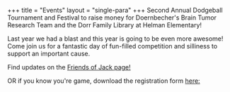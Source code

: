 +++
title = "Events"
layout = "single-para"
+++
Second Annual Dodgeball Tournament and Festival to raise money for Doernbecher's Brain Tumor Research Team and the Dorr Family Library at Helman Elementary!

Last year we had a blast and this year is going to be even more awesome! Come join us for a fantastic day of fun-filled competition and silliness to support an important cause. 

Find updates on the [Friends of Jack page!](https://www.facebook.com/groups/262701727595775/) 

OR if you know you're game, download the registration form [here: ](https://drive.google.com/file/d/1Vf6tUn4r3oFfy2hd9KT0PSI-RXYk8zFf/view?usp=sharing)